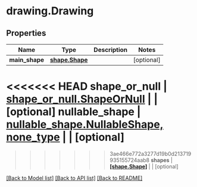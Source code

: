 # drawing.Drawing

## Properties
Name | Type | Description | Notes
------------ | ------------- | ------------- | -------------
**main_shape** | [**shape.Shape**](Shape.md) |  | [optional] 
<<<<<<< HEAD
**shape_or_null** | [**shape_or_null.ShapeOrNull**](ShapeOrNull.md) |  | [optional] 
**nullable_shape** | [**nullable_shape.NullableShape, none_type**](NullableShape.md) |  | [optional] 
=======
>>>>>>> 3ae466e772a3277d19b0d213719935155724aab8
**shapes** | [**[shape.Shape]**](Shape.md) |  | [optional] 

[[Back to Model list]](../README.md#documentation-for-models) [[Back to API list]](../README.md#documentation-for-api-endpoints) [[Back to README]](../README.md)


